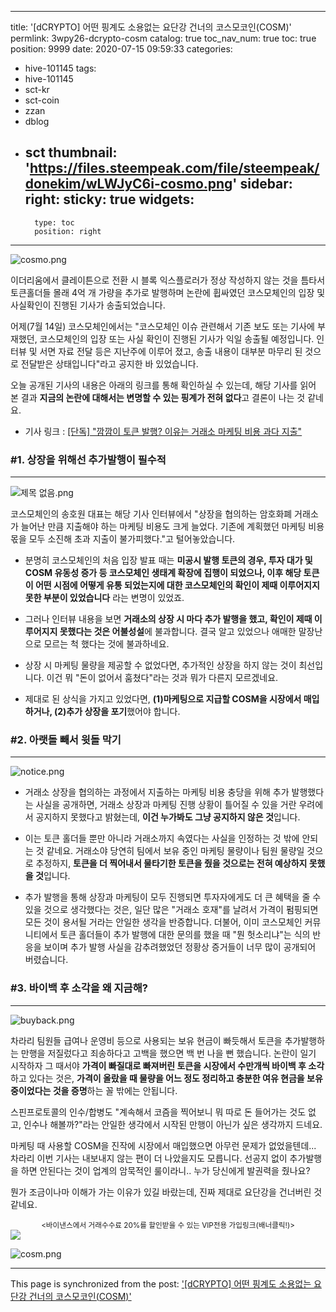 
---
title: '[dCRYPTO] 어떤 핑계도 소용없는 요단강 건너의 코스모코인(COSM)'
permlink: 3wpy26-dcrypto-cosm
catalog: true
toc_nav_num: true
toc: true
position: 9999
date: 2020-07-15 09:59:33
categories:
- hive-101145
tags:
- hive-101145
- sct-kr
- sct-coin
- zzan
- dblog
- sct
thumbnail: 'https://files.steempeak.com/file/steempeak/donekim/wLWJyC6i-cosmo.png'
sidebar:
    right:
        sticky: true
widgets:
    -
        type: toc
        position: right
---


![cosmo.png](https://files.steempeak.com/file/steempeak/donekim/wLWJyC6i-cosmo.png)

이더리움에서 클레이튼으로 전환 시 블록 익스플로러가 정상 작성하지 않는 것을 틈타서 토큰홀더들 몰래 4억 개 가량을 추가로 발행하며 논란에 휩싸였던 코스모체인의 입장 및 사실확인이 진행된 기사가 송출되었습니다.

어제(7월 14일) 코스모체인에서는 "코스모체인 이슈 관련해서 기존 보도 또는 기사에 부재했던, 코스모체인의 입장 또는 사실 확인이 진행된 기사가 익일 송출될 예정입니다. 인터뷰 및 서면 자료 전달 등은 지난주에 이루어 졌고, 송출 내용이 대부분 마무리 된 것으로 전달받은 상태입니다"라고 공지한 바 있었습니다.

오늘 공개된 기사의 내용은 아래의 링크를 통해 확인하실 수 있는데, 해당 기사를 읽어 본 결과 **지금의 논란에 대해서는 변명할 수 있는 핑계가 전혀 없다**고 결론이 나는 것 같네요.

- 기사 링크 : [[단독] "깜깜이 토큰 발행? 이유는 거래소 마케팅 비용 과다 지출"](https://www.mk.co.kr/news/economy/view/2020/07/725727/)


### #1. 상장을 위해선 추가발행이 필수적
---
![제목 없음.png](https://files.steempeak.com/file/steempeak/donekim/GnYJ8kBH-ECA09CEBAAA920EC9786EC9D8C.png)

코스모체인의 송호원 대표는 해당 기사 인터뷰에서 "상장을 협의하는 암호화폐 거래소가 늘어난 만큼 지출해야 하는 마케팅 비용도 크게 늘었다. 기존에 계획했던 마케팅 비용 몫을 모두 소진해 초과 지출이 불가피했다."고 털어놓았습니다.

- 분명히 코스모체인의 처음 입장 발표 때는 **미공시 발행 토큰의 경우, 투자 대가 및 COSM 유동성 증가 등 코스모체인 생태계 확장에 집행이 되었으나, 이후 해당 토큰이 어떤 시점에 어떻게 유통 되었는지에 대한 코스모체인의 확인이 제때 이루어지지 못한 부분이 있었습니다** 라는 변명이 있었죠.


- 그러나 인터뷰 내용을 보면 **거래소의 상장 시 마다 추가 발행을 했고, 확인이 제때 이루어지지 못했다는 것은 어불성설**에 불과합니다. 결국 알고 있었으나 애매한 말장난으로 모르는 척 했다는 것에 불과하네요.

- 상장 시 마케팅 물량을 제공할 수 없었다면, 추가적인 상장을 하지 않는 것이 최선입니다. 이건 뭐 "돈이 없어서 훔쳤다"라는 것과 뭐가 다른지 모르겠네요.

- 제대로 된 상식을 가지고 있었다면, **(1)마케팅으로 지급할 COSM을 시장에서 매입하거나, (2)추가 상장을 포기**했어야 합니다. 



### #2. 아랫돌 빼서 윗돌 막기
---

![notice.png](https://files.steempeak.com/file/steempeak/donekim/hD5IYj8E-notice.png)

- 거래소 상장을 협의하는 과정에서 지출하는 마케팅 비용 충당을 위해 추가 발행했다는 사실을 공개하면, 거래소 상장과 마케팅 진행 상황이 틀어질 수 있을 거란 우려에서 공지하지 못했다고 밝혔는데, **이건 누가봐도 그냥 공지하지 않은 것**입니다. 

- 이는 토큰 홀더들 뿐만 아니라 거래소까지 속였다는 사실을 인정하는 것 밖에 안되는 것 같네요. 거래소야 당연히 팀에서 보유 중인 마케팅 물량이나 팀원 물량일 것으로 추정하지, **토큰을 더 찍어내서 물타기한 토큰을 줬을 것으로는 전혀 예상하지 못했을 것**입니다.

- 추가 발행을 통해 상장과 마케팅이 모두 진행되면 투자자에게도 더 큰 혜택을 줄 수 있을 것으로 생각했다는 것은, 일단 많은 "거래소 호재"를 날려서 가격이 펌핑되면 모든 것이 용서될 거라는 안일한 생각을 반증합니다. 더불어, 이미 코스모체인 커뮤니티에서 토큰 홀더들이 추가 발행에 대한 문의를 했을 때 "뭔 헛소리냐"는 식의 반응을 보이며 추가 발행 사실을 감추려했었던 정황상 증거들이 너무 많이 공개되어 버렸습니다.

### #3. 바이백 후 소각을 왜 지금해?
---
<img src="https://files.steempeak.com/file/steempeak/donekim/0Y01Ptl2-buyback.png" alt="buyback.png">

차라리 팀원들 급여나 운영비 등으로 사용되는 보유 현금이 빠듯해서 토큰을 추가발행하는 만행을 저질렀다고 죄송하다고 고백을 했으면 백 번 나을 뻔 했습니다. 논란이 일기 시작하자 그 때서야 **가격이 빠질대로 빠져버린 토큰을 시장에서 수만개씩 바이백 후 소각**하고 있다는 것은, **가격이 올랐을 때 물량을 어느 정도 정리하고 충분한 여유 현금을 보유 중이었다는 것을 증명**하는 꼴 밖에는 안됩니다.


스핀프로토콜의 인수/합병도 "계속해서 코즘을 찍어보니 뭐 따로 돈 들어가는 것도 없고, 인수나 해볼까?"라는 안일한 생각에서 시작된 만행이 아닌가 싶은 생각까지 드네요.

마케팅 때 사용할 COSM을 진작에 시장에서 매입했으면 아무런 문제가 없었을텐데... 차라리 이번 기사는 내보내지 않는 편이 더 나았을지도 모릅니다. 선공지 없이 추가발행을 하면 안된다는 것이 업계의 암묵적인 룰이라니.. 누가 당신에게 발권력을 줬나요? 

뭔가 조금이나마 이해가 가는 이유가 있길 바랐는데, 진짜 제대로 요단강을 건너버린 것 같네요.


<center><sub><바이낸스에서 거래수수료 20%를 할인받을 수 있는 VIP전용 가입링크(배너클릭!)></sub></center>
<a href="http://www.binance.com/en/register?ref=MFIX59H5"><img src="https://cdn.steemitimages.com/DQmUaHkWCryBU1sXt9fmERzVbLPLEFTCbF7E3UeMYpChgVA/binance%20putter.png"></a>

![cosm.png](https://files.steempeak.com/file/steempeak/donekim/HFDXBysA-cosm.png)




- - -

This page is synchronized from the post: ['[dCRYPTO] 어떤 핑계도 소용없는 요단강 건너의 코스모코인(COSM)'](https://steemit.com/@donekim/3wpy26-dcrypto-cosm)
